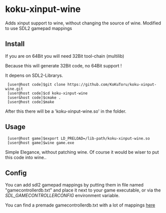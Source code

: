 koku-xinput-wine
================

Adds xinput support to wine, without changing the source of wine.
Modified to use SDL2 gamepad mappings

Install
---------------------
If you are on 64Bit you will need 32Bit tool-chain (multilib)

Because this will generate 32Bit code, no 64Bit support !

It depens on SDL2-Librarys.
     
     [user@host code]$git clone https://github.com/KoKuToru/koku-xinput-wine.git
     [user@host code]$cd koku-xinput-wine
     [user&host code]$cmake .
     [user@host code]$make
     
After this there will be a 'koku-xinput-wine.so' in the folder.

Usage
---------------------

     [user@host game]$export LD_PRELOAD=/lib-path/koku-xinput-wine.so
     [user@host game]$wine game.exe
     
Simple Elegance, without patching wine.
Of course it would be wiser to put this code into wine..

Config
---------------------

You can add sdl2 gamepad mappings by putting them in file named "gamecontrollerdb.txt" and place it next to your game executable, or via the *SDL_GAMECONTROLLERCONFIG* environment variable.

You can find a premade gamecontrollerdb.txt with a lot of mappings [here](https://raw.githubusercontent.com/gabomdq/SDL_GameControllerDB/master/gamecontrollerdb.txt)
